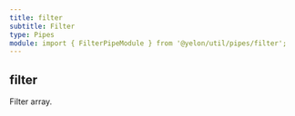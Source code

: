 ```yaml
---
title: filter
subtitle: Filter
type: Pipes
module: import { FilterPipeModule } from '@yelon/util/pipes/filter';
---
```


## filter

Filter array.

[comment]: <demo(filter)>
